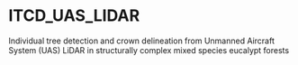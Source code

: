 # ITCD_UAS_LIDAR
Individual tree detection and crown delineation from Unmanned Aircraft System (UAS) LiDAR in structurally complex mixed species eucalypt forests
